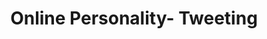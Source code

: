 ---
layout: post
section-type: post
title: Online Personality- Tweeting
category: 200Words	
tags: ["Twitter"]
redirect_to:
  - https://200wordsaday.com/words/online-personality-tweeting-28755c321c38a1c6e
---